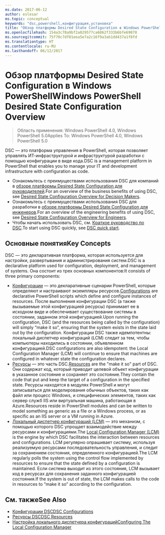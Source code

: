 ```yaml
---
ms.date: 2017-06-12
author: eslesar
ms.topic: conceptual
keywords: "dsc,powershell,конфигурация,установка"
title: "Обзор платформы Desired State Configuration в Windows PowerShell"
ms.openlocfilehash: 154a3c78a9bf2a029577ca6862f333b6bfe69878
ms.sourcegitcommit: 75f70c7df01eea5e7a2c16f9a3ab1dd437a1f8fd
ms.translationtype: HT
ms.contentlocale: ru-RU
ms.lasthandoff: 06/12/2017
---
```

# <a name="windows-powershell-desired-state-configuration-overview"></a><span data-ttu-id="aa81a-103">Обзор платформы Desired State Configuration в Windows PowerShell</span><span class="sxs-lookup"><span data-stu-id="aa81a-103">Windows PowerShell Desired State Configuration Overview</span></span> 

> <span data-ttu-id="aa81a-104">Область применения: Windows PowerShell 4.0, Windows PowerShell 5.0</span><span class="sxs-lookup"><span data-stu-id="aa81a-104">Applies To: Windows PowerShell 4.0, Windows PowerShell 5.0</span></span>

<span data-ttu-id="aa81a-105">DSC — это платформа управления в PowerShell, которая позволяет управлять ИТ-инфраструктурой и инфраструктурой разработки с помощью конфигурации в виде кода.</span><span class="sxs-lookup"><span data-stu-id="aa81a-105">DSC is a management platform in PowerShell that enables you to manage your IT and development infrastructure with configuration as code.</span></span>

- <span data-ttu-id="aa81a-106">Ознакомьтесь с преимуществами использования DSC для компаний в [обзоре платформы Desired State Configuration для руководителей](decisionMaker.md).</span><span class="sxs-lookup"><span data-stu-id="aa81a-106">For an overview of the business benefits of using DSC, see [Desired State Configuration Overview for Decision Makers](decisionMaker.md).</span></span>
- <span data-ttu-id="aa81a-107">Ознакомьтесь с преимуществами использования DSC для разработки в [обзоре платформы Desired State Configuration для инженеров](DscForEngineers.md).</span><span class="sxs-lookup"><span data-stu-id="aa81a-107">For an overview of the engineering benefits of using DSC, see [Desired State Configuration Overview for Engineers](DscForEngineers.md).</span></span>
- <span data-ttu-id="aa81a-108">Чтобы начать использовать DSC, см. [Краткое руководство по DSC](quickStart.md).</span><span class="sxs-lookup"><span data-stu-id="aa81a-108">To start using DSC quickly, see [DSC quick start](quickStart.md).</span></span>

## <a name="key-concepts"></a><span data-ttu-id="aa81a-109">Основные понятия</span><span class="sxs-lookup"><span data-stu-id="aa81a-109">Key Concepts</span></span>

<span data-ttu-id="aa81a-110">DSC — это декларативная платформа, которая используется для настройки, развертывания и администрирования систем.</span><span class="sxs-lookup"><span data-stu-id="aa81a-110">DSC is a declarative platform used for configuration, deployment, and management of systems.</span></span> <span data-ttu-id="aa81a-111">Она состоит из трех основных компонентов:</span><span class="sxs-lookup"><span data-stu-id="aa81a-111">It consists of three primary components:</span></span>

- <span data-ttu-id="aa81a-112">[Конфигурации](configurations.md) — это декларативные сценарии PowerShell, которые определяют и настраивают экземпляры ресурсов.</span><span class="sxs-lookup"><span data-stu-id="aa81a-112">[Configurations](configurations.md) are declarative PowerShell scripts which define and configure instances of resources.</span></span>
    <span data-ttu-id="aa81a-113">После выполнения конфигурации DSC (а также вызываемые этой конфигурацией ресурсы) принимает ее в исходном виде и обеспечивает существование системы в состоянии, заданном этой конфигурацией.</span><span class="sxs-lookup"><span data-stu-id="aa81a-113">Upon running the configuration, DSC (and the resources being called by the configuration) will simply “make it so”, ensuring that the system exists in the state laid out by the configuration.</span></span> 
    <span data-ttu-id="aa81a-114">Конфигурации DSC также идемпотентны: локальный диспетчер конфигураций (LCM) следит за тем, чтобы компьютеры находились в состоянии, объявленном конфигурацией.</span><span class="sxs-lookup"><span data-stu-id="aa81a-114">DSC configurations are also idempotent: the Local Configuration Manager (LCM) will continue to ensure that machines are configured in whatever state the configuration declares.</span></span>
- <span data-ttu-id="aa81a-115">[Ресурсы](resources.md) — это часть DSC.</span><span class="sxs-lookup"><span data-stu-id="aa81a-115">[Resources](resources.md) are the "make it so" part of DSC.</span></span> <span data-ttu-id="aa81a-116">Они содержат код, который приводит целевой объект конфигурации в указанное состояние и сохраняет это состояние.</span><span class="sxs-lookup"><span data-stu-id="aa81a-116">They contain the code that put and keep the target of a configuration in the specified state.</span></span> 
    <span data-ttu-id="aa81a-117">Ресурсы находятся в модулях PowerShell и могут записываться для моделирования обычных объектов, таких как файл или процесс Windows, и специфических элементов, таких как сервер служб IIS или виртуальная машина, работающая в Azure.</span><span class="sxs-lookup"><span data-stu-id="aa81a-117">Resources reside in PowerShell modules and can be written to model something as generic as a file or a Windows process, or as specific as an IIS server or a VM running in Azure.</span></span>
- <span data-ttu-id="aa81a-118">[Локальный диспетчер конфигураций (LCM)](metaConfig.md) — это механизм, с помощью которого DSC упрощает взаимодействие между ресурсами и конфигурациями.</span><span class="sxs-lookup"><span data-stu-id="aa81a-118">The [Local Configuration Manager (LCM)](metaConfig.md) is the engine by which DSC facilitates the interaction between resources and configurations.</span></span> 
    <span data-ttu-id="aa81a-119">LCM регулярно опрашивает систему, используя реализуемую ресурсами последовательность управления, и следит за сохранением состояния, определенного конфигурацией.</span><span class="sxs-lookup"><span data-stu-id="aa81a-119">The LCM regularly polls the system using the control flow implemented by resources to ensure that the state defined by a configuration is maintained.</span></span> 
    <span data-ttu-id="aa81a-120">Если система выходит из этого состояния, LCM вызывает код в ресурсах для сохранения заданного конфигурацией состояния.</span><span class="sxs-lookup"><span data-stu-id="aa81a-120">If the system is out of state, the LCM makes calls to the code in resources to “make it so” according to the configuration.</span></span> 

## <a name="see-also"></a><span data-ttu-id="aa81a-121">См. также</span><span class="sxs-lookup"><span data-stu-id="aa81a-121">See Also</span></span>

- [<span data-ttu-id="aa81a-122">Конфигурации DSC</span><span class="sxs-lookup"><span data-stu-id="aa81a-122">DSC Configurations</span></span>](configurations.md)
- [<span data-ttu-id="aa81a-123">Ресурсы DSC</span><span class="sxs-lookup"><span data-stu-id="aa81a-123">DSC Resources</span></span>](resources.md)
- [<span data-ttu-id="aa81a-124">Настройка локального диспетчера конфигураций</span><span class="sxs-lookup"><span data-stu-id="aa81a-124">Configuring The Local Configuration Manager</span></span>](metaConfig.md)

